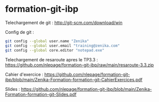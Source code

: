 # formation-git-ibp

Telechargement de git : http://git-scm.com/download/win

Config de git :
```sh
git config --global user.name "Zenika"
git config --global user.email "training@zenika.com"
git config --global core.editor "notepad.exe"
```

Telechargement de resaroute apres le TP3.3 : https://github.com/nlepage/formation-git-ibp/raw/main/resaroute-3.3.zip

Cahier d'exercice : https://github.com/nlepage/formation-git-ibp/blob/main/Zenika-Formation-formation-git-CahierExercices.pdf

Slides : https://github.com/nlepage/formation-git-ibp/blob/main/Zenika-Formation-formation-git-Slides.pdf

